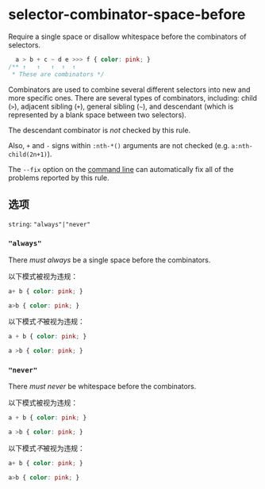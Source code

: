 # selector-combinator-space-before

Require a single space or disallow whitespace before the combinators of selectors.

```css
  a > b + c ~ d e >>> f { color: pink; }
/** ↑   ↑   ↑  ↑  ↑
 * These are combinators */
```

Combinators are used to combine several different selectors into new and more specific ones. There are several types of combinators, including: child (`>`), adjacent sibling (`+`), general sibling (`~`), and descendant (which is represented by a blank space between two selectors).

The descendant combinator is *not* checked by this rule.

Also, `+` and `-` signs within `:nth-*()` arguments are not checked (e.g. `a:nth-child(2n+1)`).

The `--fix` option on the [command line](../../../docs/user-guide/cli.md#autofixing-errors) can automatically fix all of the problems reported by this rule.

## 选项

`string`: `"always"|"never"`

### `"always"`

There *must always* be a single space before the combinators.

以下模式被视为违规：

```css
a+ b { color: pink; }
```

```css
a>b { color: pink; }
```

以下模式*不*被视为违规：

```css
a + b { color: pink; }
```

```css
a >b { color: pink; }
```

### `"never"`

There *must never* be whitespace before the combinators.

以下模式被视为违规：

```css
a + b { color: pink; }
```

```css
a >b { color: pink; }
```

以下模式*不*被视为违规：

```css
a+ b { color: pink; }
```

```css
a>b { color: pink; }
```

